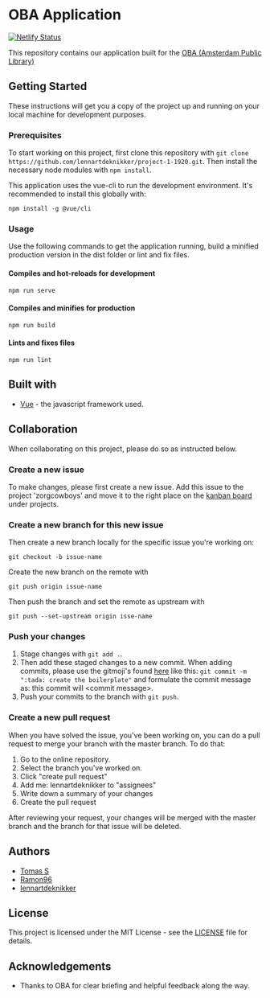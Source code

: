 # OBA Application

[![Netlify Status](https://api.netlify.com/api/v1/badges/688f97ae-5797-4ead-9f39-ae5011f38ccf/deploy-status)](https://app.netlify.com/sites/project-oba/deploys)

This repository contains our application built for the [OBA (Amsterdam Public Library)](https://www.oba.nl/)

## Getting Started

These instructions will get you a copy of the project up and running on your local machine for development purposes.

### Prerequisites

To start working on this project, first clone this repository with `git clone https://github.com/lennartdeknikker/project-1-1920.git`.
Then install the necessary node modules with `npm install`.

This application uses the vue-cli to run the development environment. It's recommended to install this globally with:

```
npm install -g @vue/cli
```

### Usage

Use the following commands to get the application running, build a minified production version in the dist folder or lint and fix files.

#### Compiles and hot-reloads for development

```
npm run serve
```

#### Compiles and minifies for production

```
npm run build
```

#### Lints and fixes files

```
npm run lint
```

## Built with

- [Vue](https://vuejs.org/) - the javascript framework used.

## Collaboration

When collaborating on this project, please do so as instructed below.

### Create a new issue

To make changes, please first create a new issue. Add this issue to the project 'zorgcowboys' and move it to the right place on the [kanban board](https://github.com/lennartdeknikker/project-1-1920/projects/1) under projects.

### Create a new branch for this new issue

Then create a new branch locally for the specific issue you're working on:

```
git checkout -b issue-name
```

Create the new branch on the remote with

```
git push origin issue-name
```

Then push the branch and set the remote as upstream with

```
git push --set-upstream origin isse-name
```

### Push your changes

1. Stage changes with `git add .`.
2. Then add these staged changes to a new commit. When adding commits, please use the gitmoji's found [here](https://gitmoji.carloscuesta.me/) like this: `git commit -m ":tada: create the boilerplate"` and formulate the commit message as: this commit will \<commit message\>.
3. Push your commits to the branch with `git push`.

### Create a new pull request

When you have solved the issue, you've been working on, you can do a pull request to merge your branch with the master branch. To do that:

1. Go to the online repository.
2. Select the branch you've worked on.
3. Click "create pull request"
4. Add me: lennartdeknikker to "assignees"
5. Write down a summary of your changes
6. Create the pull request

After reviewing your request, your changes will be merged with the master branch and the branch for that issue will be deleted.

## Authors

- [Tomas S](https://github.com/TomasS666)
- [Ramon96](https://github.com/Ramon96)
- [lennartdeknikker](https://github.com/lennartdeknikker)

## License

This project is licensed under the MIT License - see the [LICENSE](./LICENSE) file for details.

## Acknowledgements

- Thanks to OBA for clear briefing and helpful feedback along the way.
